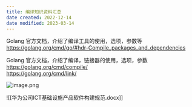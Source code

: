 ```yaml
---
title: 编译知识资料汇总
date created: 2022-12-14
date modified: 2023-03-14
---
```


Golang 官方文档，介绍了编译工具的使用，选项，参数等  
https://golang.org/cmd/go/#hdr-Compile_packages_and_dependencies

Golang 官方文档，介绍了编译，链接器的使用，选项，参数  
https://golang.org/cmd/compile/  
https://golang.org/cmd/link/

![image.png](https://img.oldwinter.top/20221214213432.png)

![[华为公司ICT基础设施产品软件构建规范.docx]]
